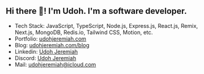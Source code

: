 ## Hi there 👋! I'm Udoh. I'm a software developer.

- Tech Stack: JavaScript, TypeScript, Node.js, Express.js, React.js, Remix, Next.js, MongoDB, Redis.io, Tailwind CSS,
  Motion, etc.
- Portfolio: [udohjeremiah.com](https://udohjeremiah.com)
- Blog: [udohjeremiah.com/blog](https://udohjeremiah.com/blog)
- Linkedin: [Udoh Jeremiah](https://www.linkedin.com/in/udoh-jeremiah-02a640304)
- Discord: [Udoh Jeremiah](https://discordapp.com/users/1229921586149331066)
- Mail: [udohjeremiah@icloud.com](mailto:udohjeremiah@icloud.com)
